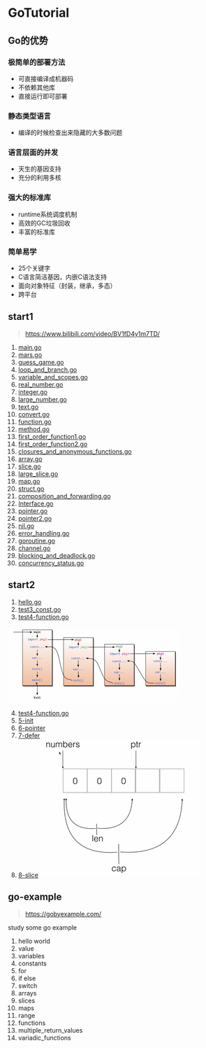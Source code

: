# GoTutorial
## Go的优势
### 极简单的部署方法
- 可直接编译成机器码
- 不依赖其他库
- 直接运行即可部署

### 静态类型语言
- 编译的时候检查出来隐藏的大多数问题

### 语言层面的并发
- 天生的基因支持
- 充分的利用多核

### 强大的标准库
- runtime系统调度机制
- 高效的GC垃圾回收
- 丰富的标准库

### 简单易学
- 25个关键字
- C语言简洁基因，内嵌C语法支持
- 面向对象特征（封装，继承，多态）
- 跨平台


## start1
> https://www.bilibili.com/video/BV1fD4y1m7TD/
1. [main.go](start/main.go)
2. [mars.go](start/mars.go)
3. [guess_game.go](start/guess_game.go)
4. [loop_and_branch.go](start/loop_and_branch.go)
5. [variable_and_scopes.go](start/variable_and_scopes.go)
6. [real_number.go](start/real_number.go)
7. [integer.go](start/integer.go)
8. [large_number.go](start/large_number.go)
9. [text.go](start/text.go)
10. [convert.go](start/convert.go)
11. [function.go](start/function.go)
12. [method.go](start/method.go)
13. [first_order_function1.go](start/first_order_function1.go)
14. [first_order_function2.go](start/first_order_function2.go)
15. [closures_and_anonymous_functions.go](start/closures_and_anonymous_functions.go)
16. [array.go](start/array.go)
17. [slice.go](start/slice.go)
18. [large_slice.go](start/large_slice.go)
19. [map.go](start/map.go)
20. [struct.go](start/struct.go)
21. [composition_and_forwarding.go](start/composition_and_forwarding.go)
22. [Interface.go](start/interface.go)
23. [pointer.go](start/pointer.go)
24. [pointer2.go](start/pointer2.go)
25. [nil.go](start/nil.go)
26. [error_handling.go](start/error_handling.go)
27. [goroutine.go](start/goroutine.go)
28. [channel.go](start/channel.go)
29. [blocking_and_deadlock.go](start/blocking_and_deadlock.go)
30. [concurrency_status.go](start/concurrency_status.go)

## start2
1. [hello.go](start2/hello.go)
2. [test3_const.go](start2/test3_const.go)
3. [test4-function.go](start2/test4-function.go)

![Go执行流程](attachment/go-execution-process.png)

4. [test4-function.go](start2/test4-function.go)
5. [5-init](start2/5-init)
6. [6-pointer](start2/6-pointer)
7. [7-defer](start2/7-defer)
8. [8-slice](start2/8-slice)
![img.png](attachment/slice_cap.png)

   

## go-example
> https://gobyexample.com/

study some go example

1. hello world
2. value
3. variables
4. constants
5. for
6. if else
7. switch
8. arrays
9. slices
10. maps
11. range
12. functions
13. multiple_return_values
14. variadic_functions




